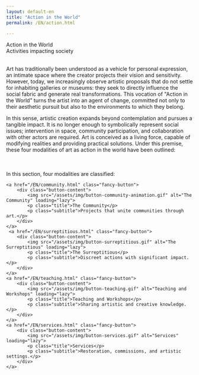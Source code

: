 ```yaml
---
layout: default-en
title: "Action in the World"
permalink: /EN/action.html

---
```


<!-- Main Title -->
<div class="title">Action in the World</div>
<div class="subtitle">Activities impacting society</div>

<!-- Paragraph 1 -->
<p class="paragraph" style="margin-top:6%;">
  Art has traditionally been understood as a vehicle for personal expression, an intimate space where the creator projects their vision and sensitivity. However, today, we increasingly observe artistic proposals that do not settle for inhabiting galleries or museums: they seek to directly influence the social fabric and generate real transformations. This vocation of "Action in the World" turns the artist into an agent of change, committed not only to their aesthetic pursuit but also to the environments to which they belong.
</p>

<!-- Paragraph 2 -->
<p class="paragraph">
  In this sense, artistic creation expands beyond contemplation and pursues a tangible impact. It is no longer enough to symbolically represent social issues; intervention in space, community participation, and collaboration with other actors are required. Art is conceived as a living force, capable of modifying realities and providing practical solutions. Under this premise, these four modalities of art as action in the world have been outlined:
</p>

<br>
<br>

<!-- Subtitle (or highlighted text) introducing the four modalities -->
<div class="subtitle">In this section, four modalities are classified:</div>
<div class="button-container">
   
    <a href="/EN/community.html" class="fancy-button">
        <div class="button-content">
            <img src="/assets/img/button-community-animation.gif" alt="The Community" loading="lazy">
            <p class="title">The Community</p>
            <p class="subtitle">Projects that unite communities through art.</p>
        </div>
    </a>
     <a href="/EN/surreptitious.html" class="fancy-button">
        <div class="button-content">
            <img src="/assets/img/button-surreptitious.gif" alt="The Surreptitious" loading="lazy">
            <p class="title">The Surreptitious</p>
            <p class="subtitle">Discreet actions with significant impact.</p>
        </div>
    </a>
    <a href="/EN/teaching.html" class="fancy-button">
        <div class="button-content">
            <img src="/assets/img/button-teaching.gif" alt="Teaching and Workshops" loading="lazy">
            <p class="title">Teaching and Workshops</p>
            <p class="subtitle">Sharing artistic and creative knowledge.</p>
        </div>
    </a>
    <a href="/EN/services.html" class="fancy-button">
        <div class="button-content">
            <img src="/assets/img/button-services.gif" alt="Services" loading="lazy">
            <p class="title">Services</p>
            <p class="subtitle">Restoration, commissions, and artistic settings.</p>
        </div>
    </a>
</div>
<br>
